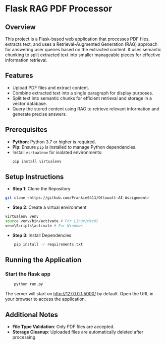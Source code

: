 # Flask RAG PDF Processor

## Overview

This project is a Flask-based web application that processes PDF files, extracts text, and uses a Retrieval-Augmented Generation (RAG) approach for answering user queries based on the extracted content. It uses semantic chunking to split extracted text into smaller manageable pieces for effective information retrieval.

## Features

- Upload PDF files and extract content.
- Combine extracted text into a single paragraph for display purposes.
- Split text into semantic chunks for efficient retrieval and storage in a vector database.
- Query the stored content using RAG to retrieve relevant information and generate precise answers.

## Prerequisites

- **Python**: Python 3.7 or higher is required.
- **Pip**: Ensure `pip` is installed to manage Python dependencies.
- Install `virtualenv` for isolated environments:
  ```bash
  pip install virtualenv
  ```

## Setup Instructions

- **Step 1**: Clone the Repository

```bash
git clone <https://github.com/Frankie0411/Ottowatt-AI-Assignment>
```

- **Step 2**: Create a virtual environment

```bash
virtualenv venv
source venv/bin/activate # For Linux/MacOS
venv\Scripts\activate # For Windows
```

- **Step 3**: Install Dependencies

```bash
    pip install -r requirements.txt
```

## Running the Application

### Start the flask app

```bash
    python run.py
```

The server will start on http://127.0.0.1:5000/ by default. Open the URL in your browser to access the application.

## Additional Notes

- **File Type Validation**: Only PDF files are accepted.
- **Storage Cleanup**: Uploaded files are automatically deleted after processing.
